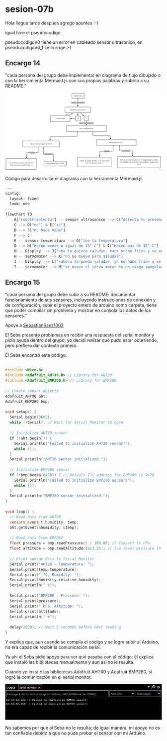 # sesion-07b

Hola llegue tarde despues agrego apuntes :-)

igual hice el pseudocodigo

pseudocodigoV0 tiene un error en cableado sensor ultrasonico, en pseudocodigoV0_1 se corrige :-)

## Encargo 14
"cada persona del grupo debe implementar en diagrama de flujo dibujado o con la herramienta Mermaid.js con sus propias palabras y subirlo a su README."

![diagrama de flujo](imagenes/diagramaRobotFriolento.png)

Código para desarrollar el diagrama con la herramienta Mermaid.js
```js
---
config:
  layout: fixed
  look: neo
---
flowchart TD
    A["robotFriolento"] -- sensor ultrasonico --> C("detecta tu presencia")
    C --> D["no"] & E["sí"]
    D --> F["no hace nada"]
    F --> C
    E -- sensor temperatura --> G["lee la temperatura"]
    G --> H["Hacen menos o igual de 15° C"] & I["Hacen mas de 15° C"]
    H -- Display --> J["«no te quiero saludar, hace mucho frio» y se ve una cara triste :-("]
    H -- servomotor --> K["no se mueve para saludar"]
    I -- Display --> L["«ahora te puedo saludar, ya no hace frio» y se ve una cara feliz :-)"]
    I -- servomotor --> M["se mueve el servo motor en un rango aungular entre 135 y 45 de una circunferencia múltiples veces, entre 3 y 5"]

```

## Encargo 15
"cada persona del grupo debe subir a su README: documentar funcionamiento de sus sensores, incluyendo instrucciones de conexión y de configuración, subir el proyecto entero de arduino como carpeta, tiene que poder compilar sin problema y mostrar en consola los datos de los sensores."

Apoye a [SebastianSaez1003](https://github.com/SebastianSaez1003/dis8645-2025-02-procesos)

El Seba presentó problemas en recibir una respuesta del serial monitor y pidió ayuda dentro del grupo; yo decidí revisar qué pudo estar ocurriendo, pero prefiero dar contexto primero.

El Seba encontró este código. 
```cpp

#include <Wire.h>
#include <Adafruit_AHTX0.h> // Library for AHT20
#include <Adafruit_BMP280.h> // Library for BMP280

// Create sensor objects
Adafruit_AHTX0 aht;
Adafruit_BMP280 bmp;

void setup() {
  Serial.begin(9600);
  while (!Serial); // Wait for Serial Monitor to open

  // Initialize AHT20 sensor
  if (!aht.begin()) {
    Serial.println("Failed to initialize AHT20 sensor!");
    while (1);
  }
  Serial.println("AHT20 sensor initialized.");

  // Initialize BMP280 sensor
  if (!bmp.begin(0x76)) { // Default I²C address for BMP280 is 0x76
    Serial.println("Failed to initialize BMP280 sensor!");
    while (1);
  }
  Serial.println("BMP280 sensor initialized.");
}

void loop() {
  // Read data from AHT20
  sensors_event_t humidity, temp;
  aht.getEvent(&humidity, &temp);

  // Read data from BMP280
  float pressure = bmp.readPressure() / 100.0F; // Convert to hPa
  float altitude = bmp.readAltitude(1013.25); // Sea level pressure in hPa

  // Print sensor data to Serial Monitor
  Serial.print("AHT20 - Temperature: ");
  Serial.print(temp.temperature);
  Serial.print(" °C, Humidity: ");
  Serial.print(humidity.relative_humidity);
  Serial.println(" %");

  Serial.print("BMP280 - Pressure: ");
  Serial.print(pressure);
  Serial.print(" hPa, Altitude: ");
  Serial.print(altitude);
  Serial.println(" m");

  delay(2000); // Wait 2 seconds before next reading
}
```
Y explica que, aun cuando se compila el código y se logra subir al Arduino, no era capaz de recibir la comunicación serial.

Ya ahí el Seba pidió apoyo para ver qué pasaba con el código; él explica que instaló las bibliotecas manualmente y aun así no le resulta.

Cuando yo instalé las bibliotecas Adafruit AHTX0 y Adafruit BMP280, sí logré la comunicación en el serial monitor.

![muestraMonitorSerialDetectando](imagenes/monitorSerialMuestra.png)

No sabemos por qué al Seba no le resulta; de igual manera, mi apoyo no es tan confiable debido a que no pude probar el sensor con mi Arduino.


